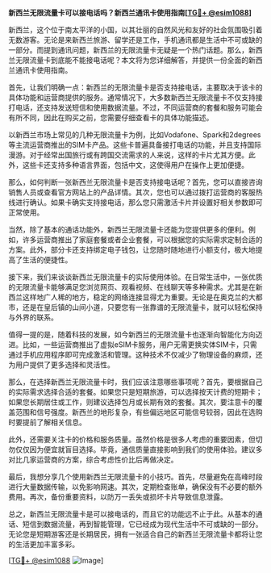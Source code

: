 **新西兰无限流量卡可以接电话吗？新西兰通讯卡使用指南[[TG💪+ @esim1088](https://t.me/s/esim1088)]**

新西兰，这个位于南太平洋的小国，以其壮丽的自然风光和友好的社会氛围吸引着无数游客。无论是来新西兰旅游、留学还是工作，手机通讯都是生活中不可或缺的一部分。而提到通讯问题，新西兰的无限流量卡无疑是一个热门话题。那么，新西兰无限流量卡到底能不能接电话呢？本文将为您详细解答，并提供一份全面的新西兰通讯卡使用指南。

首先，让我们明确一点：新西兰的无限流量卡是否支持接电话，主要取决于该卡的具体功能和运营商提供的服务。通常情况下，大多数新西兰无限流量卡不仅支持接打电话，还支持发送短信和使用数据流量。不过，不同运营商的套餐和服务可能会有所不同，因此在购买之前，您需要仔细查看卡的具体功能描述。

以新西兰市场上常见的几种无限流量卡为例，比如Vodafone、Spark和2degrees等主流运营商推出的SIM卡产品。这些卡普遍具备接打电话的功能，并且支持国际漫游。对于经常出国旅行或有跨国交流需求的人来说，这样的卡片尤其方便。此外，这些卡还支持多种语言界面，包括中文，这使得用户在操作上更加便捷。

那么，如何判断一张新西兰无限流量卡是否支持接电话呢？首先，您可以直接咨询销售人员或查看官方网站上的产品详情。其次，您也可以通过拨打运营商的客服热线进行确认。如果卡确实支持接电话，那么您只需激活卡片并设置好相关参数即可正常使用。

当然，除了基本的通话功能外，新西兰无限流量卡还能为您提供更多的便利。例如，许多运营商推出了家庭套餐或者企业套餐，可以根据您的实际需求定制合适的方案。此外，部分卡还支持绑定电子钱包，让您随时随地进行小额支付，极大地提高了生活的便捷性。

接下来，我们来谈谈新西兰无限流量卡的实际使用体验。在日常生活中，一张优质的无限流量卡能够满足您浏览网页、观看视频、在线聊天等多种需求。尤其是在新西兰这样地广人稀的地方，稳定的网络连接显得尤为重要。无论是在奥克兰的大都市，还是在皇后镇的山间小道，只要您有一张靠谱的无限流量卡，就可以轻松保持与外界的联系。

值得一提的是，随着科技的发展，如今新西兰的无限流量卡也逐渐向智能化方向迈进。比如，一些运营商推出了虚拟eSIM卡服务，用户无需更换实体SIM卡，只需通过手机应用程序即可完成激活和管理。这种技术不仅减少了物理设备的麻烦，还为用户提供了更多选择和灵活性。

那么，在选择新西兰无限流量卡时，我们应该注意哪些事项呢？首先，要根据自己的实际需求选择合适的套餐。如果您只是短期旅游，可以选择按天计费的短期卡；如果您长期居住或工作，则建议选择包月或长期有效的套餐。其次，要注意卡的覆盖范围和信号强度。新西兰的地形复杂，有些偏远地区可能信号较弱，因此在选购时要提前了解相关信息。

此外，还需要关注卡的价格和服务质量。虽然价格是很多人考虑的重要因素，但切勿仅仅因为便宜就盲目选择。毕竟，通信质量直接影响到我们的使用体验。建议多对比几家运营商的方案，综合考虑性价比后再做决定。

最后，我想分享几个使用新西兰无限流量卡的小技巧。首先，尽量避免在高峰时段进行大量数据传输，以免影响网速。其次，定期检查账单，确保没有不必要的额外费用。再次，备份重要资料，以防万一丢失或损坏卡片导致信息泄露。

总之，新西兰无限流量卡是可以接电话的，而且它的功能远不止于此。从基本的通话、短信到数据流量，再到智能管理，它已经成为现代生活中不可或缺的一部分。无论您是短期游客还是长期居民，拥有一张适合自己的新西兰无限流量卡都将让您的生活更加丰富多彩。

[[TG💪+ @esim1088](https://t.me/s/esim1088) ![Image](https://i.postimg.cc/4NQfJmqS/Snipaste-2025-05-13-00-14-12.png)]